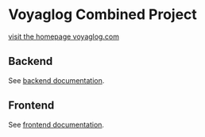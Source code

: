 # Voyaglog Combined Project
[visit the homepage voyaglog.com](https://voyaglog.onrender.com/)

## Backend
See [backend documentation](backend/README-backend.md).

## Frontend
See [frontend documentation](frontend/README-frontend.md).